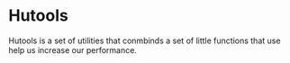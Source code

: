 # Hutools

Hutools is a set of utilities that conmbinds a set of little functions that use help us increase our performance.